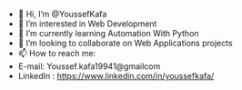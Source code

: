 - 👋 Hi, I’m @YoussefKafa
- 👀 I’m interested in Web Development 
- 🌱 I’m currently learning Automation With Python
- 💞️ I’m looking to collaborate on Web Applications projects
- 📫 How to reach me:
- E-mail: Youssef.kafa19941@gmailcom
- LinkedIn : https://www.linkedin.com/in/youssefkafa/
